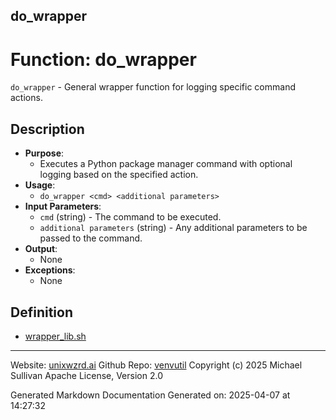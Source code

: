 ## do_wrapper
# Function: do_wrapper
`do_wrapper` - General wrapper function for logging specific command actions.
## Description
- **Purpose**:
  - Executes a Python package manager command with optional logging based on the specified action.
- **Usage**:
  - `do_wrapper <cmd> <additional parameters>`
- **Input Parameters**:
  - `cmd` (string) - The command to be executed.
  - `additional parameters` (string) - Any additional parameters to be passed to the command.
- **Output**:
  - None
- **Exceptions**:
  - None

## Definition 

* [wrapper_lib.sh](../wrapper_lib_sh.md)
---

Website: [unixwzrd.ai](https://unixwzrd.ai)
Github Repo: [venvutil](https://github.com/unixwzrd/venvutil)
Copyright (c) 2025 Michael Sullivan
Apache License, Version 2.0

Generated Markdown Documentation
Generated on: 2025-04-07 at 14:27:32

